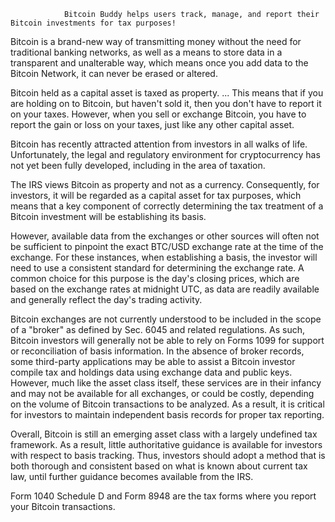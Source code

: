                 Bitcoin Buddy helps users track, manage, and report their Bitcoin investments for tax purposes!


Bitcoin is a brand-new way of transmitting money without the need for traditional banking networks, as well as a means to store data in a transparent and unalterable way, which means once you add data to the Bitcoin Network, it can never be erased or altered.


Bitcoin held as a capital asset is taxed as property. ... This means that if you are holding on to Bitcoin, but haven't sold it, then you don't have to report it on your taxes. However, when you sell or exchange Bitcoin, you have to report the gain or loss on your taxes, just like any other capital asset.

Bitcoin has recently attracted attention from investors in all walks of life. Unfortunately, the legal and regulatory environment for cryptocurrency has not yet been fully developed, including in the area of taxation.

The IRS views Bitcoin as property and not as a currency. Consequently, for investors, it will be regarded as a capital asset for tax purposes, which means that a key component of correctly determining the tax treatment of a Bitcoin investment will be establishing its basis.

However, available data from the exchanges or other sources will often not be sufficient to pinpoint the exact BTC/USD exchange rate at the time of the exchange. For these instances, when establishing a basis, the investor will need to use a consistent standard for determining the exchange rate. A common choice for this purpose is the day's closing prices, which are based on the exchange rates at midnight UTC, as data are readily available and generally reflect the day's trading activity.

Bitcoin exchanges are not currently understood to be included in the scope of a "broker" as defined by Sec. 6045 and related regulations. As such, Bitcoin investors will generally not be able to rely on Forms 1099 for support or reconciliation of basis information. In the absence of broker records, some third-party applications may be able to assist a Bitcoin investor compile tax and holdings data using exchange data and public keys. However, much like the asset class itself, these services are in their infancy and may not be available for all exchanges, or could be costly, depending on the volume of Bitcoin transactions to be analyzed. As a result, it is critical for investors to maintain independent basis records for proper tax reporting.

Overall, Bitcoin is still an emerging asset class with a largely undefined tax framework. As a result, little authoritative guidance is available for investors with respect to basis tracking. Thus, investors should adopt a method that is both thorough and consistent based on what is known about current tax law, until further guidance becomes available from the IRS.

Form 1040 Schedule D and Form 8948 are the tax forms where you report your Bitcoin transactions.
